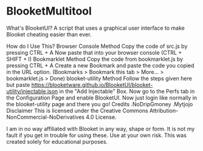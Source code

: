 # BlooketMultitool
What's BlooketUI?
A script that uses a graphical user interface to make Blooket cheating easier than ever.

How do I Use This?
Browser Console Method
Copy the code of src.js by pressing CTRL + A
Now paste that into your browser console (CTRL + SHIFT + I)
Bookmarklet Method
Copy the code from bookmarklet.js by pressing CTRL + A
Create a new Bookmark and paste the code you copied in the URL option. (Bookmarks > Bookmark this tab > More... > bookmarklet.js > Done)
blooket-utility Method
Follow the steps given here but paste https://blooketware.github.io/BlooketUI/blooket-utility/injectable.json in the "Add Injectable" Box.
Now go to the Perfs tab in the Configuration Page and enable BlooketUI.
Now just login like normally in the blooket-utility page and there you go!
Credits
.NoDripGmoney
.Mytjojo
Disclaimer
This is licensed under the Creative Commons Attribution-NonCommercial-NoDerivatives 4.0 License.

I am in no way affiliated with Blooket in any way, shape or form. It is not my fault if you get in trouble for using these. Use at your own risk. This was created solely for educational purposes.
